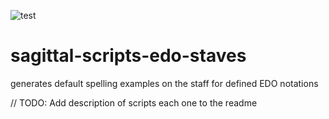 ![test](https://github.com/Sagittal/sagittal-scripts-edo-staves/actions/workflows/test.yml/badge.svg)

# sagittal-scripts-edo-staves

generates default spelling examples on the staff for defined EDO notations

// TODO: Add description of scripts each one to the readme 
